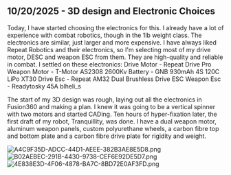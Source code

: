 <!--
  ===================    !!READ THIS NOTICE!!   ====================
  DO NOT edit this file manually. Your changes WILL BE OVERWRITTEN!
  This journal is auto generated and updated by Hack Club Blueprint.
  To edit this file, please edit your journal entries on Blueprint.
  ==================================================================
-->

## 10/20/2025 - 3D design and Electronic Choices  

Today, I have started choosing the electronics for this. I already have a lot of experience with combat robotics, though in the 1lb weight class. The electronics are similar, just larger and more expensive. I have always liked Repeat Robotics and their electronics, so I'm selecting most of my drive motor, DESC and weapon ESC from them. They are high-quality and reliable in combat. I settled on these electronics:
Drive Motor - Repeat Drive Pro
Weapon Motor - T-Motor AS2308 2600Kv
Battery - GNB 930mAh 4S 120C LiPo XT30
Drive Esc - Repeat AM32 Dual Brushless Drive ESC
Weapon Esc - Readytosky 45A blheli_s

The start of my 3D design was rough, laying out all the electronics in Fusion360 and making a plan. I knew it was going to be a vertical spinner with two motors and started CADing. Ten hours of hyper-fixation later, the first draft of my robot, Tranquillity, was done. I have a dual weapon motor, aluminum weapon panels, custom polyurethane wheels, a carbon fibre top and bottom plate and a carbon fibre drive plate for rigidity and weight.

![A4C9F35D-ADCC-44D1-AEEE-382B3AE8E5D8.png](https://blueprint.hackclub.com/user-attachments/blobs/proxy/eyJfcmFpbHMiOnsiZGF0YSI6Mzg1NiwicHVyIjoiYmxvYl9pZCJ9fQ==--5d38606429e5b43bbe0fa7ec11397a18acdc2444/A4C9F35D-ADCC-44D1-AEEE-382B3AE8E5D8.png)
![B02AEBEC-291B-4430-9738-CEF6E92DE5D7.png](https://blueprint.hackclub.com/user-attachments/blobs/proxy/eyJfcmFpbHMiOnsiZGF0YSI6Mzg1NSwicHVyIjoiYmxvYl9pZCJ9fQ==--1d22533bf5b8bd9f0bad000cffe083caafff3251/B02AEBEC-291B-4430-9738-CEF6E92DE5D7.png)
![4E838E3D-4F06-4878-BA7C-8BD72E0AF3FD.png](https://blueprint.hackclub.com/user-attachments/blobs/proxy/eyJfcmFpbHMiOnsiZGF0YSI6Mzg1NCwicHVyIjoiYmxvYl9pZCJ9fQ==--32edb332c1a806176afd2619b7a0b8fa05c122fb/4E838E3D-4F06-4878-BA7C-8BD72E0AF3FD.png)
  

